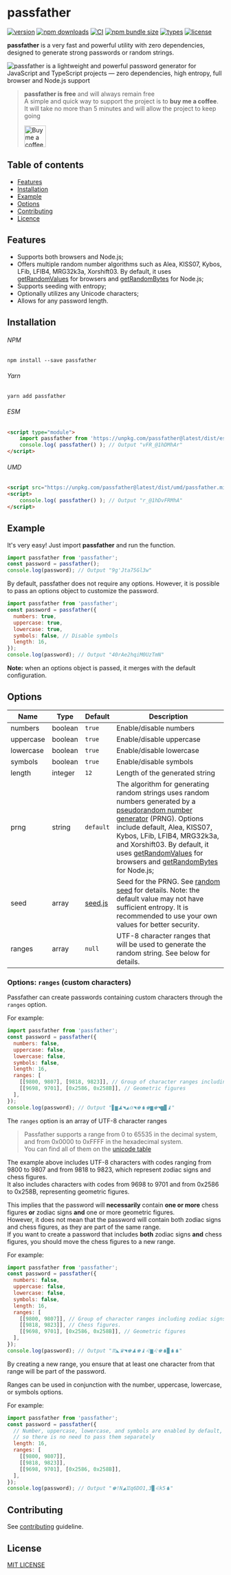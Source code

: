 # passfather
[![version](https://img.shields.io/npm/v/passfather.svg?style=flat-square)](https://www.npmjs.com/package/passfather)
[![npm downloads](https://img.shields.io/npm/d18m/passfather)](https://www.npmjs.com/package/passfather)
[![CI](https://github.com/vyushin/passfather/actions/workflows/nodejs.yml/badge.svg)](https://github.com/vyushin/passfather/actions/workflows/.github/workflows/nodejs.yml)
[![npm bundle size](https://img.shields.io/bundlephobia/min/passfather)](https://github.com/vyushin/passfather/tree/main/dist)
[![types](https://img.shields.io/npm/types/passfather.svg)](https://github.com/vyushin/passfather/blob/main/dist/passfather.d.ts)
[![license](https://img.shields.io/github/license/vyushin/passfather.svg?style=flat-square)](https://github.com/vyushin/passfather/blob/master/LICENSE)

**passfather** is a very fast and powerful utility with zero dependencies, designed to generate strong passwords or random strings.

![passfather is a lightweight and powerful password generator for JavaScript and TypeScript projects — zero dependencies, high entropy, full browser and Node.js support](https://github.com/user-attachments/assets/7ad3a013-a80d-41ec-8a73-2a4d1b201432)

> **passfather is free** and will always remain free <br/>
> A simple and quick way to support the project is to **buy me a coffee**. <br/>It will take no more than 5 minutes and will allow the project to keep going
> 
> <a href="https://buymeacoffee.com/vyushin" target="_blank" title="Buy me a coffee">
>   <img height="50" alt="Buy me a coffee" src="https://github.com/vyushin/passfather/assets/8006957/3e894205-6dd9-47da-b547-5ea09353a7dd">
> </a>

## Table of contents
* [Features](#features)
* [Installation](#installation)
* [Example](#example)
* [Options](#options)
* [Contributing](#contributing)
* [Licence](#license)

## Features

* Supports both browsers and Node.js;
* Offers multiple random number algorithms such as Alea, KISS07, Kybos, LFib, LFIB4, MRG32k3a, Xorshift03.
By default, it uses [getRandomValues](https://developer.mozilla.org/ru/docs/Web/API/RandomSource/getRandomValues) for browsers and [getRandomBytes](https://nodejs.org/api/crypto.html#crypto_crypto_randombytes_size_callback) for Node.js;
* Supports seeding with entropy;
* Optionally utilizes any Unicode characters;
* Allows for any password length.

## Installation

###### NPM
`npm install --save passfather`

###### Yarn
`yarn add passfather`

###### ESM
```html
<script type="module">
    import passfather from 'https://unpkg.com/passfather@latest/dist/esm/passfather.min.mjs'
    console.log( passfather() ); // Output "vFR_@1hDMhAr"
</script>
```

###### UMD

```html
<script src="https://unpkg.com/passfather@latest/dist/umd/passfather.min.js"></script>
<script>
    console.log( passfather() ); // Output "r_@1hDvFRMhA"
</script>
```

## Example

It's very easy! Just import **passfather** and run the function.

```javascript
import passfather from 'passfather';
const password = passfather();
console.log(password); // Output "9g'Jta75Gl3w"
```

By default, passfather does not require any options. However, it is possible to pass an options object to customize the password.

```javascript
import passfather from 'passfather';
const password = passfather({
  numbers: true,
  uppercase: true,
  lowercase: true,
  symbols: false, // Disable symbols
  length: 16,
});
console.log(password); // Output "40rAe2hqiM0UzTmN"
```

**Note:** when an options object is passed, it merges with the default configuration.

## Options

|Name|Type|Default|Description
|---|---|---|---
|numbers|boolean|`true`|Enable/disable numbers
|uppercase|boolean|`true`|Enable/disable uppercase
|lowercase|boolean|`true`|Enable/disable lowercase
|symbols|boolean|`true`|Enable/disable symbols
|length|integer|`12`|Length of the generated string
|prng|string|`default`| The algorithm for generating random strings uses random numbers generated by a [pseudorandom number generator]((https://en.wikipedia.org/wiki/Pseudorandom_number_generator)) (PRNG). Options include default, Alea, KISS07, Kybos, LFib, LFIB4, MRG32k3a, and Xorshift03. By default, it uses [getRandomValues](https://developer.mozilla.org/ru/docs/Web/API/RandomSource/getRandomValues) for browsers and [getRandomBytes](https://nodejs.org/api/crypto.html#crypto_crypto_randombytes_size_callback) for Node.js;
|seed|array|[seed.js](https://github.com/vyushin/passfather/blob/master/src/seed.js)|Seed for the PRNG. See [random seed](https://en.wikipedia.org/wiki/Random_seed) for details. Note: the default value may not have sufficient entropy. It is recommended to use your own values for better security.
|ranges|array|`null`|UTF-8 character ranges that will be used to generate the random string. See below for details.

### Options: `ranges` (custom characters)

Passfather can create passwords containing custom characters through the `ranges` option.

For example:

```javascript
import passfather from 'passfather';
const password = passfather({
  numbers: false,
  uppercase: false,
  lowercase: false,
  symbols: false,
  length: 16,
  ranges: [ 
    [[9800, 9807], [9818, 9823]], // Group of character ranges including zodiac signs and chess figures
    [[9698, 9701], [0x2586, 0x258B]], // Geometric figures
  ],
});
console.log(password); // Output "▋▆♟◥◢♎◥♚♞♚▆♚◥▆▉♝"
```

The `ranges` option is an array of UTF-8 character ranges<br/>
> Passfather supports a range from 0 to 65535 in the decimal system, and from 0x0000 to 0xFFFF in the hexadecimal system.<br/>
You can find all of them on the [unicode table](https://unicode-table.com/unicode-table)

The example above includes UTF-8 characters with codes ranging from 9800 to 9807 and from 9818 to 9823, which represent zodiac signs and chess figures.<br/>
It also includes characters with codes from 9698 to 9701 and from 0x2586 to 0x258B, representing geometric figures.

This implies that the password will **necessarily** contain **one or more** chess figures **or** zodiac signs **and** one or more geometric figures.<br/>
However, it does not mean that the password will contain both zodiac signs and chess figures, as they are part of the same range.<br/>
If you want to create a password that includes **both** zodiac signs **and** chess figures, you should move the chess figures to a new range.

For example:

```javascript
import passfather from 'passfather';
const password = passfather({
  numbers: false,
  uppercase: false,
  lowercase: false,
  symbols: false,
  length: 16,
  ranges: [ 
    [[9800, 9807]], // Group of character ranges including zodiac signs
    [[9818, 9823]], // Chess figures.
    [[9698, 9701], [0x2586, 0x258B]], // Geometric figures
  ],
});
console.log(password); // Output "♏◣♛◥♚♟♚♝♌▆♌♚♞▉♞♞"
```

By creating a new range, you ensure that at least one character from that range will be part of the password.

Ranges can be used in conjunction with the number, uppercase, lowercase, or symbols options.

For example:

```javascript
import passfather from 'passfather';
const password = passfather({
  // Number, uppercase, lowercase, and symbols are enabled by default, 
  // so there is no need to pass them separately
  length: 16,
  ranges: [ 
    [[9800, 9807]],
    [[9818, 9823]],
    [[9698, 9701], [0x2586, 0x258B]],
  ],
});
console.log(password); // Output "♚!N◢♊q6DO1,3▉♌k5♞"
```

## Contributing

See [contributing](https://github.com/vyushin/passfather/blob/master/CONTRIBUTING.md) guideline.

## License
[MIT LICENSE](https://github.com/vyushin/passfather/blob/master/LICENSE)
